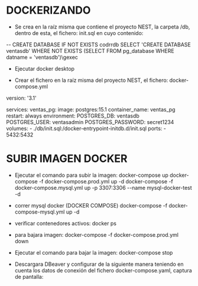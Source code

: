 # DOCKERIZANDO

- Se crea en la raíz misma que contiene el proyecto NEST, la carpeta /db, dentro de esta, el fichero: init.sql en cuyo contenido:

-- CREATE DATABASE IF NOT EXISTS codrrdb
SELECT 'CREATE DATABASE ventasdb'
WHERE NOT EXISTS (SELECT FROM pg_database WHERE datname = 'ventasdb')\gexec

- Ejecutar docker desktop

- Crear el fichero en la raíz misma del proyecto NEST, el fichero: docker-compose.yml

version: '3.1'

services:
  ventas_pg:
    image: postgres:15.1
    container_name: ventas_pg
    restart: always
    environment:
      POSTGRES_DB: ventasdb    
      POSTGRES_USER: ventasadmin
      POSTGRES_PASSWORD: secret1234
    volumes:
      - ./db/init.sql:/docker-entrypoint-initdb.d/init.sql
    ports:
      - 5432:5432


# SUBIR IMAGEN DOCKER
- Ejecutar el comando para subir la imagen:
docker-compose up
docker-compose -f docker-compose.prod.yml up -d
docker-compose -f docker-compose.mysql.yml up -p 3307:3306 --name 
mysql-docker-test -d

- correr mysql docker (DOCKER COMPOSE)
docker-compose -f docker-compose-mysql.yml up -d

- verificar contenedores activos:
docker ps

- para bajara imagen:
docker-compose -f docker-compose.prod.yml down

- Ejecutar el comando para bajar la imagen:
docker-compose stop

- Descargara DBeaver y configurar de la siguiente manera teniendo en cuenta los datos de conexión del fichero docker-compose.yaml, captura de pantalla:

